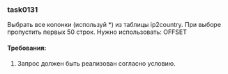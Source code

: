 
### task0131

Выбрать все колонки (используй *) из таблицы ip2country. При выборе пропустить первых 50 строк.
Нужно использовать: OFFSET


#### Требования:
1.	Запрос должен быть реализован согласно условию.

